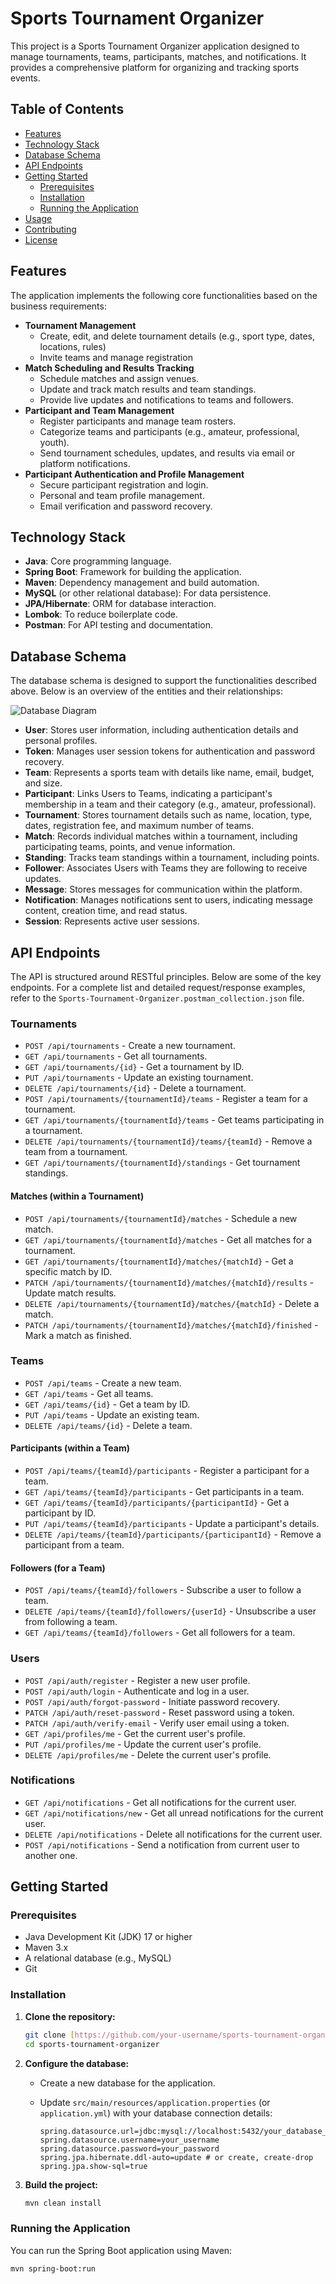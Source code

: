 # Sports Tournament Organizer

This project is a Sports Tournament Organizer application designed to manage tournaments, teams, participants, matches, and notifications. It provides a comprehensive platform for organizing and tracking sports events.

## Table of Contents

- [Features](#features)
- [Technology Stack](#technology-stack)
- [Database Schema](#database-schema)
- [API Endpoints](#api-endpoints)
- [Getting Started](#getting-started)
    - [Prerequisites](#prerequisites)
    - [Installation](#installation)
    - [Running the Application](#running-the-application)
- [Usage](#usage)
- [Contributing](#contributing)
- [License](#license)

## Features

The application implements the following core functionalities based on the business requirements:

* **Tournament Management**
    * Create, edit, and delete tournament details (e.g., sport type, dates, locations, rules)
    * Invite teams and manage registration
* **Match Scheduling and Results Tracking**
    * Schedule matches and assign venues.
    * Update and track match results and team standings.
    * Provide live updates and notifications to teams and followers.
* **Participant and Team Management**
    * Register participants and manage team rosters.
    * Categorize teams and participants (e.g., amateur, professional, youth).
    * Send tournament schedules, updates, and results via email or platform notifications.
* **Participant Authentication and Profile Management**
    * Secure participant registration and login.
    * Personal and team profile management.
    * Email verification and password recovery.

## Technology Stack

* **Java**: Core programming language.
* **Spring Boot**: Framework for building the application.
* **Maven**: Dependency management and build automation.
* **MySQL** (or other relational database): For data persistence.
* **JPA/Hibernate**: ORM for database interaction.
* **Lombok**: To reduce boilerplate code.
* **Postman**: For API testing and documentation.

## Database Schema

The database schema is designed to support the functionalities described above. Below is an overview of the entities and their relationships:

![Database Diagram](DATABASE_DIAGRAM.png)

* **User**: Stores user information, including authentication details and personal profiles.
* **Token**: Manages user session tokens for authentication and password recovery.
* **Team**: Represents a sports team with details like name, email, budget, and size.
* **Participant**: Links Users to Teams, indicating a participant's membership in a team and their category (e.g., amateur, professional).
* **Tournament**: Stores tournament details such as name, location, type, dates, registration fee, and maximum number of teams.
* **Match**: Records individual matches within a tournament, including participating teams, points, and venue information.
* **Standing**: Tracks team standings within a tournament, including points.
* **Follower**: Associates Users with Teams they are following to receive updates.
* **Message**: Stores messages for communication within the platform.
* **Notification**: Manages notifications sent to users, indicating message content, creation time, and read status.
* **Session**: Represents active user sessions.

## API Endpoints

The API is structured around RESTful principles. Below are some of the key endpoints. For a complete list and detailed request/response examples, refer to the `Sports-Tournament-Organizer.postman_collection.json` file.

### Tournaments

* `POST /api/tournaments` - Create a new tournament.
* `GET /api/tournaments` - Get all tournaments.
* `GET /api/tournaments/{id}` - Get a tournament by ID.
* `PUT /api/tournaments` - Update an existing tournament.
* `DELETE /api/tournaments/{id}` - Delete a tournament.
* `POST /api/tournaments/{tournamentId}/teams` - Register a team for a tournament.
* `GET /api/tournaments/{tournamentId}/teams` - Get teams participating in a tournament.
* `DELETE /api/tournaments/{tournamentId}/teams/{teamId}` - Remove a team from a tournament.
* `GET /api/tournaments/{tournamentId}/standings` - Get tournament standings.

#### Matches (within a Tournament)

* `POST /api/tournaments/{tournamentId}/matches` - Schedule a new match.
* `GET /api/tournaments/{tournamentId}/matches` - Get all matches for a tournament.
* `GET /api/tournaments/{tournamentId}/matches/{matchId}` - Get a specific match by ID.
* `PATCH /api/tournaments/{tournamentId}/matches/{matchId}/results` - Update match results.
* `DELETE /api/tournaments/{tournamentId}/matches/{matchId}` - Delete a match.
* `PATCH /api/tournaments/{tournamentId}/matches/{matchId}/finished` - Mark a match as finished.

### Teams

* `POST /api/teams` - Create a new team.
* `GET /api/teams` - Get all teams.
* `GET /api/teams/{id}` - Get a team by ID.
* `PUT /api/teams` - Update an existing team.
* `DELETE /api/teams/{id}` - Delete a team.

#### Participants (within a Team)

* `POST /api/teams/{teamId}/participants` - Register a participant for a team.
* `GET /api/teams/{teamId}/participants` - Get participants in a team.
* `GET /api/teams/{teamId}/participants/{participantId}` - Get a participant by ID.
* `PUT /api/teams/{teamId}/participants` - Update a participant's details.
* `DELETE /api/teams/{teamId}/participants/{participantId}` - Remove a participant from a team.

#### Followers (for a Team)

* `POST /api/teams/{teamId}/followers` - Subscribe a user to follow a team.
* `DELETE /api/teams/{teamId}/followers/{userId}` - Unsubscribe a user from following a team.
* `GET /api/teams/{teamId}/followers` - Get all followers for a team.

### Users

* `POST /api/auth/register` - Register a new user profile.
* `POST /api/auth/login` - Authenticate and log in a user.
* `POST /api/auth/forgot-password` - Initiate password recovery.
* `PATCH /api/auth/reset-password` - Reset password using a token.
* `PATCH /api/auth/verify-email` - Verify user email using a token.
* `GET /api/profiles/me` - Get the current user's profile.
* `PUT /api/profiles/me` - Update the current user's profile.
* `DELETE /api/profiles/me` - Delete the current user's profile.

### Notifications

* `GET /api/notifications` - Get all notifications for the current user.
* `GET /api/notifications/new` - Get all unread notifications for the current user.
* `DELETE /api/notifications` - Delete all notifications for the current user.
* `POST /api/notifications` - Send a notification from current user to another one.

## Getting Started

### Prerequisites

* Java Development Kit (JDK) 17 or higher
* Maven 3.x
* A relational database (e.g., MySQL)
* Git

### Installation

1.  **Clone the repository:**

    ```bash
    git clone [https://github.com/your-username/sports-tournament-organizer.git](https://github.com/your-username/sports-tournament-organizer.git)
    cd sports-tournament-organizer
    ```

2.  **Configure the database:**
    * Create a new database for the application.
    * Update `src/main/resources/application.properties` (or `application.yml`) with your database connection details:

        ```properties
        spring.datasource.url=jdbc:mysql://localhost:5432/your_database_name
        spring.datasource.username=your_username
        spring.datasource.password=your_password
        spring.jpa.hibernate.ddl-auto=update # or create, create-drop
        spring.jpa.show-sql=true
        ```

3.  **Build the project:**

    ```bash
    mvn clean install
    ```

### Running the Application

You can run the Spring Boot application using Maven:

```bash
mvn spring-boot:run